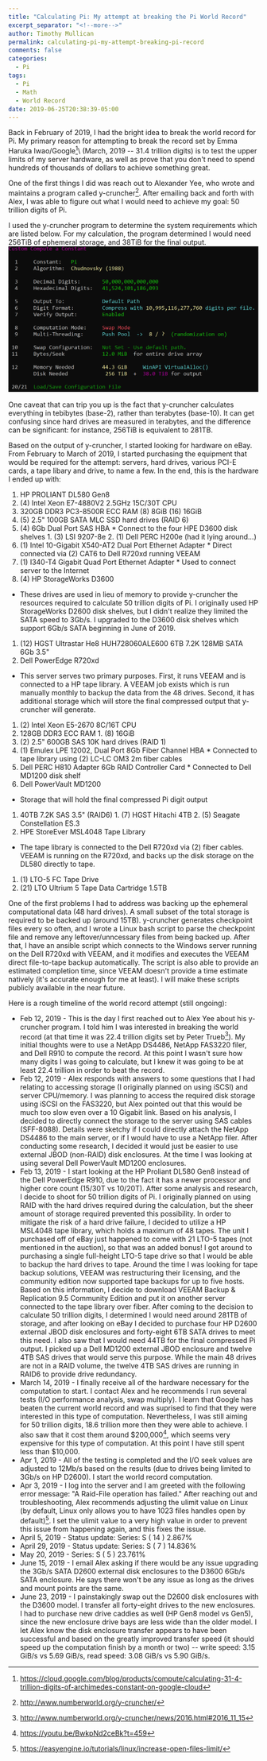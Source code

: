 ```yaml
---
title: "Calculating Pi: My attempt at breaking the Pi World Record"
excerpt_separator: "<!--more-->"
author: Timothy Mullican
permalink: calculating-pi-my-attempt-breaking-pi-record
comments: false
categories:
  - Pi
tags:
  - Pi
  - Math
  - World Record
date: 2019-06-25T20:38:39-05:00
---
```


Back in February of 2019, I had the bright idea to break the world record for Pi. My primary reason for attempting to break the record set by Emma Haruka Iwao/Google[^1]\ (March, 2019 -- 31.4 trillion digits) is to test the upper limits of my server hardware, as well as prove that you don't need to spend hundreds of thousands of dollars to achieve something great.

One of the first things I did was reach out to Alexander Yee, who wrote and maintains a program called y-cruncher[^2]. After emailing back and forth with Alex, I was able to figure out what I would need to achieve my goal: 50 trillion digits of Pi.

I used the y-cruncher program to determine the system requirements which are listed below. For my calculation, the program determined I would need 256TiB of ephemeral storage, and 38TiB for the final output.
![y-cruncher calculation values](/images/y-cruncher-calculation-values.PNG)

One caveat that can trip you up is the fact that y-cruncher calculates everything in tebibytes (base-2), rather than terabytes (base-10). It can get confusing since hard drives are measured in terabytes, and the difference can be significant: for instance, 256TiB is equivalent to 281TB.

Based on the output of y-cruncher, I started looking for hardware on eBay. From February to March of 2019, I started purchasing the equipment that would be required for the attempt: servers, hard drives, various PCI-E cards, a tape libary and drive, to name a few. In the end, this is the hardware I ended up with:
1. HP PROLIANT DL580 Gen8
  1. (4) Intel Xeon E7-4880V2 2.5GHz 15C/30T CPU
  2. 320GB DDR3 PC3-8500R ECC RAM
      (8) 8GiB
      (16) 16GiB
  3. (5) 2.5" 100GB SATA MLC SSD hard drives (RAID 6)
  4. (4) 6Gb Dual Port SAS HBA
    * Connect to the four HPE D3600 disk shelves
    1. (3) LSI 9207-8e
    2. (1) Dell PERC H200e (had it lying around...)
  5. (1) Intel 10-Gigabit X540-AT2 Dual Port Ethernet Adapter
    * Direct connected via (2) CAT6 to Dell R720xd running VEEAM
  6. (1) I340-T4 Gigabit Quad Port Ethernet Adapter
    * Used to connect server to the Internet
2. (4) HP StorageWorks D3600
  * These drives are used in lieu of memory to provide y-cruncher the resources required to calculate 50 trillion digits of Pi. I originally used HP StorageWorks D2600 disk shelves, but I didn't realize they limited the SATA speed to 3Gb/s. I upgraded to the D3600 disk shelves which support 6Gb/s SATA beginning in June of 2019.
  1. (12) HGST Ultrastar He8 HUH728060ALE600 6TB 7.2K 128MB SATA 6Gb 3.5"
3. Dell PowerEdge R720xd
  * This server serves two primary purposes. First, it runs VEEAM and is connected to a HP tape library. A VEEAM job exists which is run manually monthly to backup the data from the 48 drives. Second, it has additional storage which will store the final compressed output that y-cruncher will generate.
  1. (2) Intel Xeon E5-2670 8C/16T CPU
  2. 128GB DDR3 ECC RAM
    1. (8) 16GiB
  3. (2) 2.5" 600GB SAS 10K hard drives (RAID 1)
  4. (1) Emulex LPE 12002, Dual Port 8Gb Fiber Channel HBA
    * Connected to tape library using (2) LC-LC OM3 2m fiber cables
  5. Dell PERC H810 Adapter 6Gb RAID Controller Card
    * Connected to Dell MD1200 disk shelf
4. Dell PowerVault MD1200
  * Storage that will hold the final compressed Pi digit output
  1. 40TB 7.2K SAS 3.5" (RAID6)
    1. (7) HGST Hitachi 4TB
    2. (5) Seagate Constellation ES.3
5. HPE StoreEver MSL4048 Tape Library
  * The tape library is connected to the Dell R720xd via (2) fiber cables. VEEAM is running on the R720xd, and backs up the disk storage on the DL580 directly to tape.
  1. (1) LTO-5 FC Tape Drive
  2. (21) LTO Ultrium 5 Tape Data Cartridge 1.5TB

One of the first problems I had to address was backing up the ephemeral computational data (48 hard drives). A small subset of the total storage is required to be backed up (around 15TB). y-cruncher generates checkpoint files every so often, and I wrote a Linux bash script to parse the checkpoint file and remove any leftover/unncessary files from being backed up. After that, I have an ansible script which connects to the Windows server running on the Dell R720xd with VEEAM, and it modifies and executes the VEEAM direct file-to-tape backup automatically. The script is also able to provide an estimated completion time, since VEEAM doesn't provide a time estimate natively (it's accurate enough for me at least). I will make these scripts publicly available in the near future.

Here is a rough timeline of the world record attempt (still ongoing):
  * Feb 12, 2019 - This is the day I first reached out to Alex Yee about his y-cruncher program. I told him I was interested in breaking the world record (at that time it was 22.4 trillion digits set by Peter Trueb[^3]). My initial thoughts were to use a NetApp DS4486, NetApp FAS3220 filer, and Dell R910 to compute the record. At this point I wasn't sure how many digits I was going to calculate, but I knew it was going to be at least 22.4 trillion in order to beat the record.
  * Feb 12, 2019 - Alex responds with answers to some questions that I had relating to accessing storage (I originally planned on using iSCSI) and server CPU/memory. I was planning to access the required disk storage using iSCSI on the FAS3220, but Alex pointed out that this would be much too slow even over a 10 Gigabit link. Based on his analysis, I decided to directly connect the storage to the server using SAS cables (SFF-8088). Details were sketchy if I could directly attach the NetApp DS4486 to the main server, or if I would have to use a NetApp filer. After conducting some research, I decided it would just be easier to use external JBOD (non-RAID) disk enclosures. At the time I was looking at using several Dell PowerVault MD1200 enclosures.
  * Feb 13, 2019 - I start looking at the HP Proliant DL580 Gen8 instead of the Dell PowerEdge R910, due to the fact it has a newer processor and higher core count (15/30T vs 10/20T). After some analysis and research, I decide to shoot for 50 trillion digits of Pi. I originally planned on using RAID with the hard drives required during the calculation, but the sheer amount of storage required prevented this possibility. In order to mitigate the risk of a hard drive failure, I decided to utilize a HP MSL4048 tape library, which holds a maximum of 48 tapes. The unit I purchased off of eBay just happened to come with 21 LTO-5 tapes (not mentioned in the auction), so that was an added bonus! I got around to purchasing a single full-height LTO-5 tape drive so that I would be able to backup the hard drives to tape. Around the time I was looking for tape backup solutions, VEEAM was restructuring their licensing, and the community edition now supported tape backups for up to five hosts. Based on this information, I decide to download VEEAM Backup & Replication 9.5 Community Edition and put it on another server connected to the tape library over fiber. After coming to the decision to calculate 50 trillion digits, I determined I would need around 281TB of storage, and after looking on eBay I decided to purchase four HP D2600 external JBOD disk enclosures and forty-eight 6TB SATA drives to meet this need. I also saw that I would need 44TB for the final compressed Pi output. I picked up a Dell MD1200 external JBOD enclosure and twelve 4TB SAS drives that would serve this purpose. While the main 48 drives are not in a RAID volume, the twelve 4TB SAS drives are running in RAID6 to provide drive redundancy.
  * March 14, 2019 - I finally receive all of the hardware necessary for the computation to start. I contact Alex and he recommends I run several tests (I/O performance analysis, swap multiply). I learn that Google has beaten the current world record and was suprised to find that they were interested in this type of computation. Nevertheless, I was still aiming for 50 trillion digits, 18.6 trillion more then they were able to achieve. I also saw that it cost them around $200,000[^4], which seems very expensive for this type of computation. At this point I have still spent less than $10,000.
  * Apr 1, 2019 - All of the testing is completed and the I/O seek values are adjusted to 12Mb/s based on the results (due to drives being limited to 3Gb/s on HP D2600). I start the world record computation.
  * Apr 3, 2019 - I log into the server and I am greeted with the following error message: "A Raid-File operation has failed." After reaching out and troubleshooting, Alex recommends adjusting the ulimit value on Linux (by default, Linux only allows you to have 1023 files handles open by default)[^5]. I set the ulimit value to a very high value in order to prevent this issue from happening again, and this fixes the issue.
  * April 5, 2019  - Status update: Series: S ( 14 ) 2.867%
  * April 29, 2019 - Status update: Series: S ( 7 ) 14.836%
  * May 20, 2019   - Series: S ( 5 ) 23.761%
  * June 15, 2019  - I email Alex asking if there would be any issue upgrading the 3Gb/s SATA D2600 external disk enclosures to the D3600 6Gb/s SATA enclosure. He says there won't be any issue as long as the drives and mount points are the same.
  * June 23, 2019 - I painstakingly swap out the D2600 disk enclosures with the D3600 model. I transfer all forty-eight drives to the new enclosures. I had to purchase new drive caddies as well (HP Gen8 model vs Gen5), since the new enclosure drive bays are less wide than the older model. I let Alex know the disk enclosure transfer appears to have been successful and based on the greatly improved transfer speed (it should speed up the computation finish by a month or two) -- write speed: 3.15 GiB/s vs 5.69 GiB/s, read speed: 3.08 GiB/s vs 5.90 GiB/s.
    

[^1]: <https://cloud.google.com/blog/products/compute/calculating-31-4-trillion-digits-of-archimedes-constant-on-google-cloud>
[^2]: <http://www.numberworld.org/y-cruncher/>
[^3]: <http://www.numberworld.org/y-cruncher/news/2016.html#2016_11_15>
[^4]: <https://youtu.be/BwkpNd2ceBk?t=459>
[^5]: <https://easyengine.io/tutorials/linux/increase-open-files-limit/>